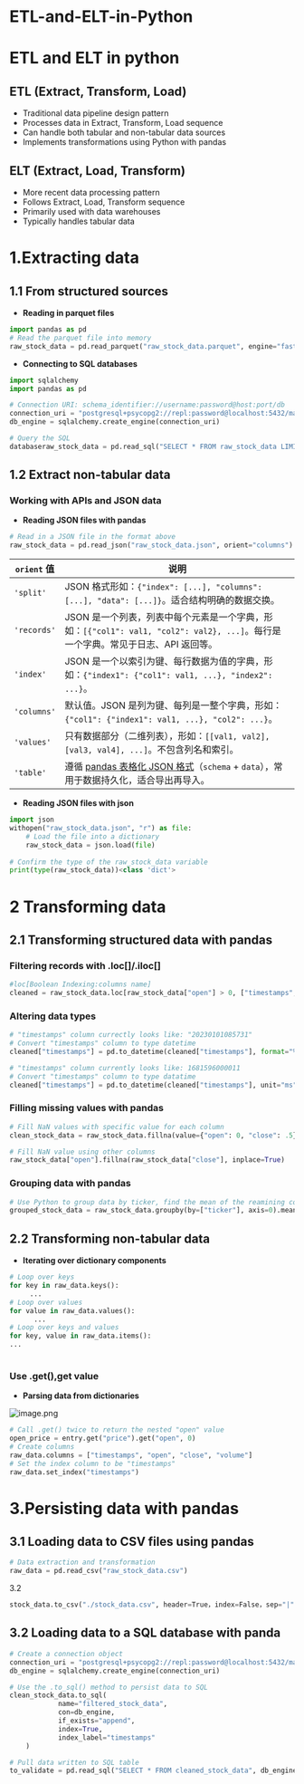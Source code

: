 # ETL-and-ELT-in-Python
# ETL and ELT in python

## ETL (Extract, Transform, Load)

- Traditional data pipeline design pattern
- Processes data in Extract, Transform, Load sequence
- Can handle both tabular and non-tabular data sources
- Implements transformations using Python with pandas

## ELT (Extract, Load, Transform)

- More recent data processing pattern
- Follows Extract, Load, Transform sequence
- Primarily used with data warehouses
- Typically handles tabular data

# 1.**Extracting data**

## 1.1 F**rom structured sources**

- **Reading in parquet files**

```python
import pandas as pd
# Read the parquet file into memory
raw_stock_data = pd.read_parquet("raw_stock_data.parquet", engine="fastparquet")
```

- **Connecting to SQL databases**
    
    

```python
import sqlalchemy
import pandas as pd

# Connection URI: schema_identifier://username:password@host:port/db
connection_uri = "postgresql+psycopg2://repl:password@localhost:5432/market"
db_engine = sqlalchemy.create_engine(connection_uri)

# Query the SQL 
databaseraw_stock_data = pd.read_sql("SELECT * FROM raw_stock_data LIMIT 10", db_engine)

```

## 1.2 Extract non-tabular data

### **Working with APIs and JSON data**

- **Reading JSON files with pandas**

```python
# Read in a JSON file in the format above
raw_stock_data = pd.read_json("raw_stock_data.json", orient="columns")
```

| `orient` 值 | 说明 |
| --- | --- |
| `'split'` | JSON 格式形如：`{"index": [...], "columns": [...], "data": [...]}`。适合结构明确的数据交换。 |
| `'records'` | JSON 是一个列表，列表中每个元素是一个字典，形如：`[{"col1": val1, "col2": val2}, ...]`。每行是一个字典。常见于日志、API 返回等。 |
| `'index'` | JSON 是一个以索引为键、每行数据为值的字典，形如：`{"index1": {"col1": val1, ...}, "index2": ...}`。 |
| `'columns'` | 默认值。JSON 是列为键、每列是一整个字典，形如：`{"col1": {"index1": val1, ...}, "col2": ...}`。 |
| `'values'` | 只有数据部分（二维列表），形如：`[[val1, val2], [val3, val4], ...]`。不包含列名和索引。 |
| `'table'` | 遵循 [pandas 表格化 JSON 格式](https://pandas.pydata.org/pandas-docs/stable/user_guide/io.html#json)（`schema` + `data`），常用于数据持久化，适合导出再导入。 |
- **Reading JSON files with json**

```python
import json
withopen("raw_stock_data.json", "r") as file:
	# Load the file into a dictionary    
	raw_stock_data = json.load(file)
	
# Confirm the type of the raw_stock_data variable
print(type(raw_stock_data))<class 'dict'>

```

# 2 **Transforming data**

## **2.1 Transforming  structured data with pandas**

### **Filtering records with .loc[]/.iloc[]**

```python
#loc[Boolean Indexing:columns name]
cleaned = raw_stock_data.loc[raw_stock_data["open"] > 0, ["timestamps", "open", "close"]]
```

### A**ltering data types**

```python
# "timestamps" column currectly looks like: "20230101085731"
# Convert "timestamps" column to type datetime
cleaned["timestamps"] = pd.to_datetime(cleaned["timestamps"], format="%Y%m%d%H%M%S")

# "timestamps" column currently looks like: 1681596000011
# Convert "timestamps" column to type datatime
cleaned["timestamps"] = pd.to_datetime(cleaned["timestamps"], unit="ms")
```

### **Filling missing values with pandas**

```python
# Fill NaN values with specific value for each column
clean_stock_data = raw_stock_data.fillna(value={"open": 0, "close": .5}, axis=1)

# Fill NaN value using other columns
raw_stock_data["open"].fillna(raw_stock_data["close"], inplace=True)

```

### **Grouping data with pandas**

```python
# Use Python to group data by ticker, find the mean of the reamining columns
grouped_stock_data = raw_stock_data.groupby(by=["ticker"], axis=0).mean()
```

## 2.2 **Transforming non-tabular data**

- **Iterating over dictionary components**

```python
# Loop over keys
for key in raw_data.keys():   
	 ...
# Loop over values
for value in raw_data.values():    
	  ...
# Loop over keys and values
for key, value in raw_data.items():    
...	  
	  

```

### Use .get(),get value

- **Parsing data from dictionaries**

![image.png](a781c12b-8e84-4b41-9629-8a97d8f717c4.png)

```python
# Call .get() twice to return the nested "open" value
open_price = entry.get("price").get("open", 0)
# Create columns
raw_data.columns = ["timestamps", "open", "close", "volume"]
# Set the index column to be "timestamps"
raw_data.set_index("timestamps")

```

# 3.Persisting data  with pandas

## 3.1 **Loading data to CSV files using pandas**

```python
# Data extraction and transformation
raw_data = pd.read_csv("raw_stock_data.csv")
```

3.2 

```python
stock_data.to_csv("./stock_data.csv", header=True，index=False，sep="|")
```

## 3.2 **Loading data to a SQL database with panda**

```python
# Create a connection object
connection_uri = "postgresql+psycopg2://repl:password@localhost:5432/market"
db_engine = sqlalchemy.create_engine(connection_uri)

# Use the .to_sql() method to persist data to SQL
clean_stock_data.to_sql(    
			name="filtered_stock_data",
			con=db_engine,
			if_exists="append",    
			index=True,    
			index_label="timestamps"
	)

# Pull data written to SQL table
to_validate = pd.read_sql("SELECT * FROM cleaned_stock_data", db_engine)# Validate counts, record equality, etc...

```
